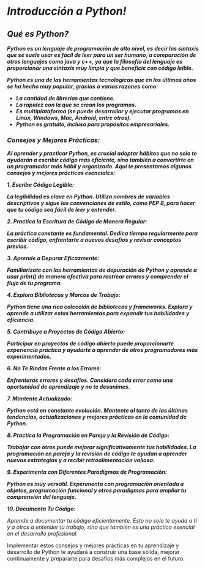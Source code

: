 # **_Introducción a Python!_**

## **_Qué es Python?_**

**_Python es un lenguaje de programación de alto nivel, es decir las sintaxis que se suele usar es fácil de leer para un ser humano, a comparación de otros lenguajes como java y c++, ya que la filosofía del lenguaje es proporcionar una sintaxis muy limpia y que beneficie con código leíble._**

**_Python es una de las herramientas tecnológicas que en los últimos años se ha hecho muy popular, gracias a varias razones como:_**

- **_La cantidad de librerías que contiene._**
- **_La rapidez con la que se crean los programas._**
- **_Es multiplataforma (se puede desarrollar y ejecutar programas en Linux, Windows, Mac, Android, entre otros)._**
- **_Python es gratuito, incluso para propósitos empresariales._**

### **_Consejos y Mejores Prácticas:_**

**_Al aprender y practicar Python, es crucial adoptar hábitos que no solo te ayudarán a escribir código más eficiente, sino también a convertirte en un programador más hábil y organizado. Aquí te presentamos algunos consejos y mejores prácticas esenciales:_**

**_1. Escribe Código Legible:_**

**_La legibilidad es clave en Python. Utiliza nombres de variables descriptivos y sigue las convenciones de estilo, como PEP 8, para hacer que tu código sea fácil de leer y entender._**

**_2. Practica la Escritura de Código de Manera Regular:_**

**_La práctica constante es fundamental. Dedica tiempo regularmente para escribir código, enfrentarte a nuevos desafíos y revisar conceptos previos._**

**_3. Aprende a Depurar Eficazmente:_**

**_Familiarízate con las herramientas de depuración de Python y aprende a usar print() de manera efectiva para rastrear errores y comprender el flujo de tu programa._**

**_4. Explora Bibliotecas y Marcos de Trabajo:_**

**_Python tiene una rica colección de bibliotecas y frameworks. Explora y aprende a utilizar estas herramientas para expandir tus habilidades y eficiencia._**

**_5. Contribuye a Proyectos de Código Abierto:_**

**_Participar en proyectos de código abierto puede proporcionarte experiencia práctica y ayudarte a aprender de otros programadores más experimentados._**

**_6. No Te Rindas Frente a los Errores:_**

**_Enfrentarás errores y desafíos. Considera cada error como una oportunidad de aprendizaje y no te desanimes._**

**_7. Mantente Actualizado:_**

**_Python está en constante evolución. Mantente al tanto de las últimas tendencias, actualizaciones y mejores prácticas en la comunidad de Python._**

**_8. Practica la Programación en Pareja y la Revisión de Código:_**

**_Trabajar con otros puede mejorar significativamente tus habilidades. La programación en pareja y la revisión de código te ayudan a aprender nuevas estrategias y a recibir retroalimentación valiosa._**

**_9. Experimenta con Diferentes Paradigmas de Programación:_**

**_Python es muy versátil. Experimenta con programación orientada a objetos, programación funcional y otros paradigmas para ampliar tu comprensión del lenguaje._**

**_10. Documenta Tu Código:_**

_Aprende a documentar tu código eficientemente. Esto no solo te ayuda a ti y a otros a entender tu trabajo, sino que también es una práctica esencial en el desarrollo profesional._

Implementar estos consejos y mejores prácticas en tu aprendizaje y desarrollo de Python te ayudará a construir una base sólida, mejorar continuamente y prepararte para desafíos más complejos en el futuro.
